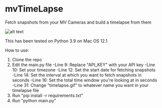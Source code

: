 # mvTimeLapse
Fetch snapshots from your MV Cameras and build a timelapse from them

![alt text](lapse/sample.gif)

This has been tested on Python 3.9 on Mac OS 12.1

How to use:
1. Clone the repo
2. Edit the main.py file
  -Line 9: Replace "API_KEY" with your API key
  -Line 10: Set your timezone
  -Line 12: Set the start date for fetching snapshots
  -Line 14: Set the interval at which you want to fetch snapshots in seconds
  -Line 16: Set the total time window you're looking at in seconds
  -Line 31: Change "timelapse.gif" to whatever name you want in your timelapse file
3. Run "pip install -r requirements.txt"
4. Run "python main.py"
